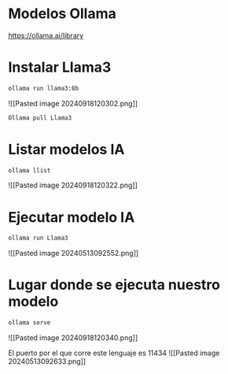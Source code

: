 # Modelos Ollama
https://ollama.ai/library

# Instalar Llama3
```Bash
ollama run llama3:8b
```
![[Pasted image 20240918120302.png]]


```Bash
Ollama pull Llama3
```

# Listar modelos IA
```Bash
ollama llist
```
![[Pasted image 20240918120322.png]]
# Ejecutar modelo IA
```Bash
ollama run Llama3
```
![[Pasted image 20240513092552.png]]
# Lugar donde se ejecuta nuestro modelo
```Bash
ollama serve
```
![[Pasted image 20240918120340.png]]

El puerto por el que corre este lenguaje es 11434
![[Pasted image 20240513092633.png]]


